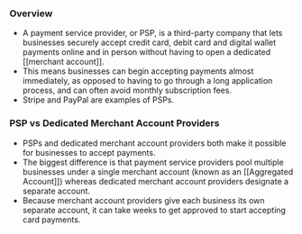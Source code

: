 ### Overview
- A payment service provider, or PSP, is a third-party company that lets businesses securely accept credit card, debit card and digital wallet payments online and in person without having to open a dedicated [[merchant account]].
- This means businesses can begin accepting payments almost immediately, as opposed to having to go through a long application process, and can often avoid monthly subscription fees.
- Stripe and PayPal are examples of PSPs.

### PSP vs Dedicated Merchant Account Providers
- PSPs and dedicated merchant account providers both make it possible for businesses to accept payments. 
- The biggest difference is that payment service providers pool multiple businesses under a single merchant account (known as an [[Aggregated Account]]) whereas dedicated merchant account providers designate a separate account.
- Because merchant account providers give each business its own separate account, it can take weeks to get approved to start accepting card payments.